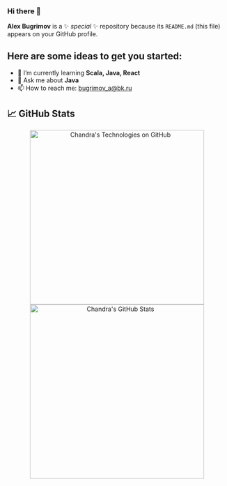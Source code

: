 ### Hi there 👋

**Alex Bugrimov** is a ✨ _special_ ✨ repository because its `README.md` (this file) appears on your GitHub profile.

## Here are some ideas to get you started:

- 🌱 I’m currently learning __Scala, Java, React__
- 💬 Ask me about __Java__
- 📫 How to reach me: <a href= "mailto:bugrimov_a@bk.ru">bugrimov_a@bk.ru</a>
  
<p/>

## &#x1f4c8; GitHub Stats
<p align="center"> 
<a href="https://github.com/AlexBugrimov">
  <img align="center" src="https://github-readme-stats.vercel.app/api?username=AlexBugrimov&show_icons=true&include_all_commits=true&title_color=2aa889&text_color=99d1ce&icon_color=2bbc8a&bg_color=0c1014&" alt="Chandra's Technologies on GitHub" width="400"/></a>

<a href="https://github.com/AlexBugrimov">
  <img align="center" src="https://github-readme-stats.vercel.app/api/top-langs/?username=AlexBugrimov&title_color=2aa889&text_color=99d1ce&icon_color=2bbc8a&bg_color=0c1014&langs_count=8&layout=compact&hide=shell,css&theme=material-palenight" alt="Chandra's GitHub Stats" width="400"/></a>

<p/>
